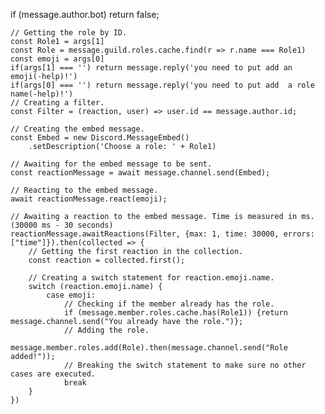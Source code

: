  if (message.author.bot) return false;

    // Getting the role by ID.
    const Role1 = args[1]
    const Role = message.guild.roles.cache.find(r => r.name === Role1)
    const emoji = args[0]
    if(args[1] === '') return message.reply('you need to put add an emoji(-help)!')
    if(args[0] === '') return message.reply('you need to put add  a role name(-help)!')
    // Creating a filter.
    const Filter = (reaction, user) => user.id == message.author.id;

    // Creating the embed message.
    const Embed = new Discord.MessageEmbed()
        .setDescription('Choose a role: ' + Role1)

    // Awaiting for the embed message to be sent.
    const reactionMessage = await message.channel.send(Embed);

    // Reacting to the embed message.
    await reactionMessage.react(emoji);

    // Awaiting a reaction to the embed message. Time is measured in ms. (30000 ms - 30 seconds)
    reactionMessage.awaitReactions(Filter, {max: 1, time: 30000, errors: ["time"]}).then(collected => {
        // Getting the first reaction in the collection.
        const reaction = collected.first();

        // Creating a switch statement for reaction.emoji.name.
        switch (reaction.emoji.name) {
            case emoji:
                // Checking if the member already has the role.
                if (message.member.roles.cache.has(Role1)) {return message.channel.send("You already have the role.")};
                // Adding the role.
                message.member.roles.add(Role).then(message.channel.send("Role added!"));
                // Breaking the switch statement to make sure no other cases are executed.
                break
        }
    })